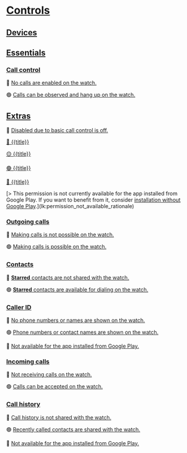 # [Controls](lk:screen)

## [Devices](lk:devices_group)

## [Essentials](lk:essentials_group)

### [Call control](lk:essentials)

🔴 [No calls are enabled on the watch.](lk:essentials_off)

🟢 [Calls can be observed and hang up on the watch.](lk:essentials_on)

## [Extras](lk:extras_group)

🔴 [Disabled due to basic call control is off.](lk:disabled_due_to_essentials_are_off)

[🔴 {{title}}](lk:preference_disabled_fmt)

[🟡 {{title}}](lk:preference_enabled_no_perm_fmt)

[🟢 {{title}}](lk:preference_enabled_fmt)

[🚫 {{title}}](lk:preference_not_available_fmt)

[> This permission is not currently available for the app installed from Google Play. If you want to benefit from it, consider [installation without Google Play](https://grigorye.github.io/handsfree/Installation).](lk:permission_not_available_rationale)

### [Outgoing calls](lk:outgoing_calls)

🔴 [Making calls is not possible on the watch.](lk:outgoing_calls_off)

🟢 [Making calls is possible on the watch.](lk:outgoing_calls_on)

### [Contacts](lk:starred_contacts)

🔴 [**Starred** contacts are not shared with the watch.](lk:starred_contacts_off)

🟢 [**Starred** contacts are available for dialing on the watch.](lk:starred_contacts_on)

### [Caller ID](lk:call_info)

🔴 [No phone numbers or names are shown on the watch.](lk:call_info_off)

🟢 [Phone numbers or contact names are shown on the watch.](lk:call_info_on)

🔴 [Not available for the app installed from Google Play.](lk:call_info_unavailable)

### [Incoming calls](lk:incoming_calls)

🔴 [Not receiving calls on the watch.](lk:incoming_calls_off)

🟢 [Calls can be accepted on the watch.](lk:incoming_calls_on)

### [Call history](lk:recents)

🔴 [Call history is not shared with the watch.](lk:recents_off)

🟢 [Recently called contacts are shared with the watch.](lk:recents_on)

🔴 [Not available for the app installed from Google Play.](lk:recents_unavailable)

